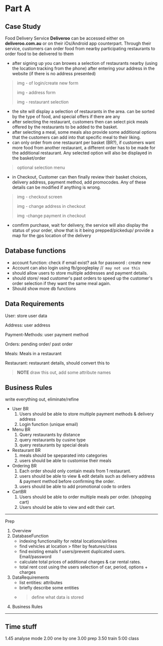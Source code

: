 # Part A

## Case Study

Food Delivery Service **Deliveroo** can be accessed either on **deliveroo.com.au** or on their iOs/Android app counterpart. Through their service, customers can order food from nearby participating restaurants to order food to be delivered to them

- after signing up you can browes a selection of restaurants nearby (using the location tracking from the phone) after entering your address in the website (if there is no address presented)
> img - of login/create new form
> 
> img - address form
> 
> img - restaurant selection

- the site will display a selection of restaurants in the area. can be sorted by the type of food, and special offers if there are any
- after selecting the restaurant, customers then can select pick meals offered by the restaurants to be added to the basket.
- after selecting a meal, some meals also provide some additional options that the customers can add into that specific meal to their liking.
- can only order from one restaurant per basket (BR?), if customers want more food from another restaurant, a different order has to be made for the additional restaurant. Any selected option will also be displayed in the basket/order

> optional selection menu

- in Checkout, Customer can then finally review their basket choices, delivery address, payment method, add promocodes. Any of these details can be modified if anything is wrong.

> img - checkout screen
>
> img - change address in checkout
>
> img -change payment in checkout

- comfirm purchase, wait for delivery, the service will also display the status of your order, show that is it being prepped/pickedup/ provide a map for the gps location of the delivery

## Database functions

- account function: check if email exist? ask for password : create new
- Account can also login using fb/googleplay //` may not use this`
- should allow users to store multiple addresses and payment details.
- should store/ read customer's past orders to speed up the customer's order selection if they want the same meal again.
- Should show more db functions

## Data Requirements

User: store user data

Address: user address

Payment-Methods: user payment method

Orders: pending order/ past order

Meals: Meals in a restaurant

Restaurant: restaurant details, should convert this to 

> **NOTE** draw this out, add some attribute names

## Business Rules

write everything out, eliminate/refine

- User BR
  1. Users should be able to store multiple payment methods & delivery address
  2. Login function (unique email)
- Menu BR
  1. Query restaurants by distance
  2. query restaurants by cusine type
  3. query restaurants by special deals
- Restaurant BR
  1. meals should be speparated into categories
  2. users should be able to customise their meals
- Ordering BR
  1. Each order should only contain meals from 1 restaurant.
  2. users should be able to view & edit details such as delivery address & payment method before confirming the order.
  3. users should be able to add promotional code to orders
- CartBR
  1. Users should be able to order multiple meals per order. (shopping cart)
  2. Users should be able to view and edit their cart.

---

Prep

1. Overview
2. DatabaseFunction
   - indexing functionality for rebtal locations/airlines
   - find vehicles at location > filter by features/class
   - find existing emails f users/prevent duplicated users. Email/password
   - calculate total prices of additional charges & car rental rates.
   - total rent cost using the users selection of car, period, options + charges
3. DataRequirements
   - list entities: attributes
   - briefly describe some entities
   - > define what data is stored
4. Business Rules

---
## Time stuff

1.45 analyse mode
2.00 one by one
3.00 prep
3.50 train
5:00 class